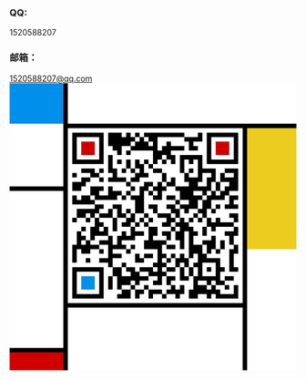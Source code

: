 ### QQ:
1520588207
### 邮箱：
1520588207@qq.com
![微信](https://github.com/1520588207/1520588207.github.io/blob/master/wc.png)
